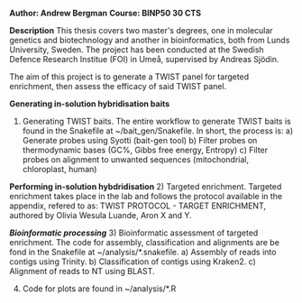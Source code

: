**Author: Andrew Bergman**
**Course: BINP50 30 CTS**

**Description** 
This thesis covers two master's degrees, one in molecular genetics and biotechnology and another in bioinformatics, both from Lunds University, Sweden. The project has been conducted at the Swedish Defence Research Institue (FOI) in Umeå, supervised by Andreas Sjödin.

The aim of this project is to generate a TWIST panel for targeted enrichment, then  assess the efficacy of said TWIST panel.

**Generating in-solution hybridisation baits**
1) Generating TWIST baits. The entire workflow to generate TWIST baits is found in the Snakefile at ~/bait_gen/Snakefile. In short, the process is:
	a) Generate probes using Syotti (bait-gen tool) 
	b) Filter probes on thermodynamic bases (GC%, Gibbs free energy, Entropy)
	c) Filter probes on alignment to unwanted sequences (mitochondrial, chloroplast, human)

**Performing in-solution hybdridisation**
2) Targeted enrichment. Targeted enrichment takes place in the lab and follows the protocol available in the appendix, refered to as: TWIST PROTOCOL - TARGET ENRICHMENT, authored by Olivia Wesula Luande, Aron  X and Y.

***Bioinformatic processing***
3) Bioinformatic assessment of targeted enrichment. The code for assembly, classification and alignments are be fond in the Snakefile at ~/analysis/*.snakefile. 
	a) Assembly of reads into contigs using Trinity.
	b) Classification of contigs using Kraken2.
	c) Alignment of reads to NT using BLAST.

4) Code for plots are found in ~/analysis/*.R
